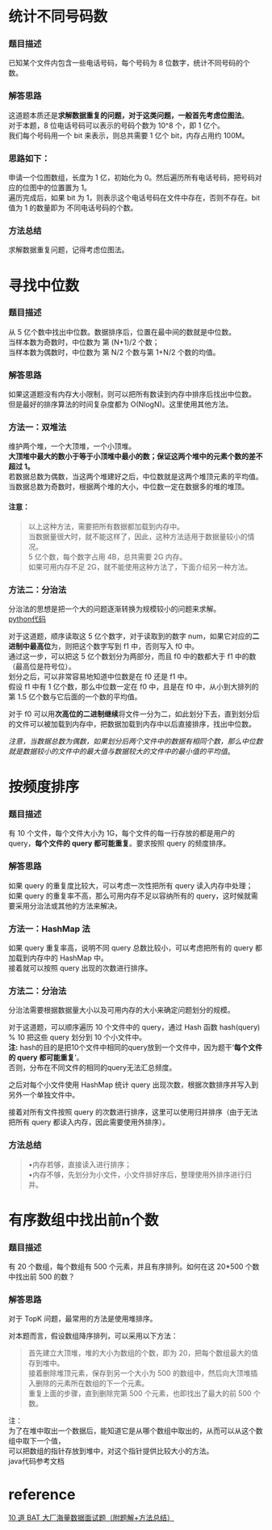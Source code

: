 # 统计不同号码数
### 题目描述
已知某个文件内包含一些电话号码，每个号码为 8 位数字，统计不同号码的个数。

### 解答思路
这道题本质还是**求解数据重复的问题，对于这类问题，一般首先考虑位图法**。  
对于本题，8 位电话号码可以表示的号码个数为 10^8 个，即 1 亿个。  
我们每个号码用一个 bit 来表示，则总共需要 1 亿个 bit，内存占用约 100M。

### 思路如下：
申请一个位图数组，长度为 1 亿，初始化为 0。然后遍历所有电话号码，把号码对应的位图中的位置置为 1。  
遍历完成后，如果 bit 为 1，则表示这个电话号码在文件中存在，否则不存在。bit 值为 1 的数量即为 不同电话号码的个数。
### 方法总结
求解数据重复问题，记得考虑位图法。

# 寻找中位数
### 题目描述
从 5 亿个数中找出中位数。数据排序后，位置在最中间的数就是中位数。  
当样本数为奇数时，中位数为 第 (N+1)/2 个数；  
当样本数为偶数时，中位数为 第 N/2 个数与第 1+N/2 个数的均值。
### 解答思路
如果这道题没有内存大小限制，则可以把所有数读到内存中排序后找出中位数。  
但是最好的排序算法的时间复杂度都为 O(NlogN)。这里使用其他方法。

### 方法一：双堆法
维护两个堆，一个大顶堆，一个小顶堆。  
**大顶堆中最大的数小于等于小顶堆中最小的数；保证这两个堆中的元素个数的差不超过 1。**  
若数据总数为偶数，当这两个堆建好之后，中位数就是这两个堆顶元素的平均值。  
当数据总数为奇数时，根据两个堆的大小，中位数一定在数据多的堆的堆顶。
#### 注意：
> 以上这种方法，需要把所有数据都加载到内存中。  
当数据量很大时，就不能这样了，因此，这种方法适用于数据量较小的情况。  
5 亿个数，每个数字占用 4B，总共需要 2G 内存。  
如果可用内存不足 2G，就不能使用这种方法了，下面介绍另一种方法。

### 方法二：分治法
分治法的思想是把一个大的问题逐渐转换为规模较小的问题来求解。  
[python代码](https://leetcode-cn.com/problems/find-median-from-data-stream/solution/you-xian-dui-lie-python-dai-ma-java-dai-ma-by-liwe/#comment)

对于这道题，顺序读取这 5 亿个数字，对于读取到的数字 num，如果它对应的**二进制中最高位**为，则把这个数字写到 f1 中，否则写入 f0 中。  
通过这一步，可以把这 5 亿个数划分为两部分，而且 f0 中的数都大于 f1 中的数（最高位是符号位）。  
划分之后，可以非常容易地知道中位数是在 f0 还是 f1 中。  
假设 f1 中有 1 亿个数，那么中位数一定在 f0 中，且是在 f0 中，从小到大排列的第 1.5 亿个数与它后面的一个数的平均值。  

对于 f0 可以用**次高位的二进制继续**将文件一分为二，如此划分下去，直到划分后的文件可以被加载到内存中，把数据加载到内存中以后直接排序，找出中位数。

*注意，当数据总数为偶数，如果划分后两个文件中的数据有相同个数，那么中位数就是数据较小的文件中的最大值与数据较大的文件中的最小值的平均值*。

# 按频度排序
### 题目描述
有 10 个文件，每个文件大小为 1G，每个文件的每一行存放的都是用户的 query，**每个文件的 query 都可能重复**。要求按照 query 的频度排序。
### 解答思路
如果 query 的重复度比较大，可以考虑一次性把所有 query 读入内存中处理；  
如果 query 的重复率不高，那么可用内存不足以容纳所有的 query，这时候就需要采用分治法或其他的方法来解决。
### 方法一：HashMap 法
如果 query 重复率高，说明不同 query 总数比较小，可以考虑把所有的 query 都加载到内存中的 HashMap 中。  
接着就可以按照 query 出现的次数进行排序。
### 方法二：分治法
分治法需要根据数据量大小以及可用内存的大小来确定问题划分的规模。  

对于这道题，可以顺序遍历 10 个文件中的 query，通过 Hash 函数 hash(query) % 10 把这些 query 划分到 10 个小文件中。   
**注:** hash的目的是把10个文件中相同的query放到一个文件中，因为题干‘**每个文件的 query 都可能重复**’。  
否则，分布在不同文件的相同的query无法汇总频度。

之后对每个小文件使用 HashMap 统计 query 出现次数，根据次数排序并写入到另外一个单独文件中。

接着对所有文件按照 query 的次数进行排序，这里可以使用归并排序（由于无法把所有 query 都读入内存，因此需要使用外排序）。
### 方法总结
> •内存若够，直接读入进行排序；  
•内存不够，先划分为小文件，小文件排好序后，整理使用外排序进行归并。

# 有序数组中找出前n个数
### 题目描述
有 20 个数组，每个数组有 500 个元素，并且有序排列。如何在这 20*500 个数中找出前 500 的数？

### 解答思路
对于 TopK 问题，最常用的方法是使用堆排序。   

对本题而言，假设数组降序排列，可以采用以下方法：
> 首先建立大顶堆，堆的大小为数组的个数，即为 20，把每个数组最大的值存到堆中。  
接着删除堆顶元素，保存到另一个大小为 500 的数组中，然后向大顶堆插入删除的元素所在数组的下一个元素。  
重复上面的步骤，直到删除完第 500 个元素，也即找出了最大的前 500 个数。

注：  
为了在堆中取出一个数据后，能知道它是从哪个数组中取出的，从而可以从这个数组中取下一个值，  
可以把数组的指针存放到堆中，对这个指针提供比较大小的方法。  
java代码参考文档

# reference
[10 道 BAT 大厂海量数据面试题（附题解+方法总结）](https://mp.weixin.qq.com/s/R0OuOIGdELpAD_D6LwyZZA)
